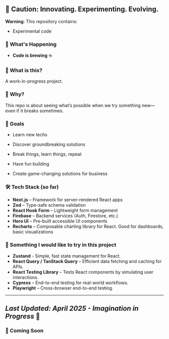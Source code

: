 
## 🚧 Caution: Innovating. Experimenting. Evolving.

**Warning**: This repository contains:

- Experimental code

### 🚀 What's Happening

- **Code is brewing** ☕

### 🔬 What is this?
A work-in-progress project.

### 🧪 Why?
This repo is about seeing what’s possible when we try something new—even if it breaks sometimes.

### 🚀 Goals

- Learn new techs

- Discover groundbreaking solutions

- Break things, learn things, repeat

- Have fun building

- Create game-changing solutions for business

### 🛠️ Tech Stack (so far)

- **Next.js** – Framework for server-rendered React apps
- **Zod** – Type-safe schema validation
- **React Hook Form** – Lightweight form management
- **Firebase** – Backend services (Auth, Firestore, etc.)
- **Hero UI** – Pre-built accessible UI components
- **Recharts** – Composable charting library for React. Good for dashboards, basic visualizations

### 🚀 Something I would like to try in this project

- **Zustand** - Simple, fast state management for React.
- **React Query / TanStack Query** – Efficient data fetching and caching for APIs.
- **React Testing Library** – Tests React components by simulating user interactions.
- **Cypress** – End-to-end testing for real-world workflows.
- **Playwright** – Cross-browser end-to-end testing.

---
*Last Updated: April 2025 - Imagination in Progress* 🌈
---

### 🤖 Coming Soon
